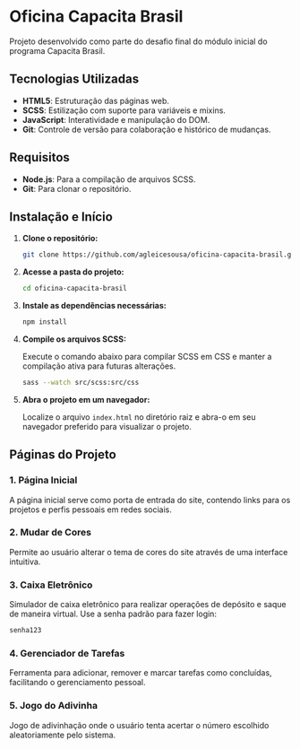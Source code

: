# Oficina Capacita Brasil

Projeto desenvolvido como parte do desafio final do módulo inicial do programa Capacita Brasil.

## Tecnologias Utilizadas

- **HTML5**: Estruturação das páginas web.
- **SCSS**: Estilização com suporte para variáveis e mixins.
- **JavaScript**: Interatividade e manipulação do DOM.
- **Git**: Controle de versão para colaboração e histórico de mudanças.

## Requisitos

- **Node.js**: Para a compilação de arquivos SCSS.
- **Git**: Para clonar o repositório.

## Instalação e Início

1. **Clone o repositório:**

   ```bash
   git clone https://github.com/agleicesousa/oficina-capacita-brasil.git
   ```

2. **Acesse a pasta do projeto:**

   ```bash
   cd oficina-capacita-brasil
   ```

3. **Instale as dependências necessárias:**

   ```bash
   npm install
   ```

4. **Compile os arquivos SCSS:**

   Execute o comando abaixo para compilar SCSS em CSS e manter a compilação ativa para futuras alterações.

   ```bash
   sass --watch src/scss:src/css
   ```

5. **Abra o projeto em um navegador:**

   Localize o arquivo `index.html` no diretório raiz e abra-o em seu navegador preferido para visualizar o projeto.

## Páginas do Projeto

### 1. Página Inicial

A página inicial serve como porta de entrada do site, contendo links para os projetos e perfis pessoais em redes sociais.

### 2. Mudar de Cores

Permite ao usuário alterar o tema de cores do site através de uma interface intuitiva.

### 3. Caixa Eletrônico

Simulador de caixa eletrônico para realizar operações de depósito e saque de maneira virtual.
Use a senha padrão para fazer login:

   ```bash
   senha123
   ```

### 4. Gerenciador de Tarefas

Ferramenta para adicionar, remover e marcar tarefas como concluídas, facilitando o gerenciamento pessoal.

### 5. Jogo do Adivinha

Jogo de adivinhação onde o usuário tenta acertar o número escolhido aleatoriamente pelo sistema.